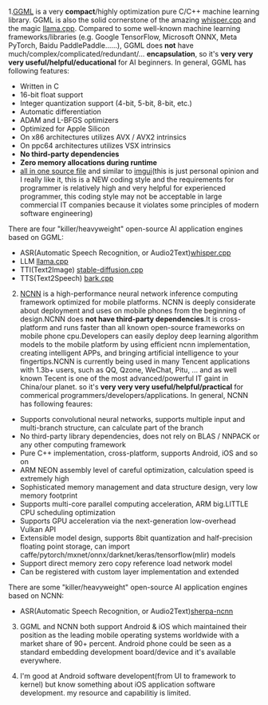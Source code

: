 1.[GGML](https://github.com/ggerganov/ggml) is a very <b>compact</b>/highly optimization pure C/C++ machine learning library. GGML is also the solid cornerstone of the amazing [whisper.cpp](https://github.com/ggerganov/whisper.cpp) and the magic [llama.cpp](https://github.com/ggerganov/llama.cpp). Compared to some well-known machine learning frameworks/libraries (e.g. Google TensorFlow, Microsoft ONNX, Meta PyTorch, Baidu PaddlePaddle......), GGML does <b>not</b> have much/complex/complicated/redundant/… <b>encapsulation</b>, so it's <b>very very very useful/helpful/educational</b> for AI beginners. <!--By studying the internals of GGML, you will know what real AI is and what is behind LLM models and how these AI models work in less than 1 month(less than 2 weeks if your IQ is above 130 ------ the baseline IQ to enter [China's top university](https://en.wikipedia.org/wiki/Project_985)(China has a population of 1.4 billion and there are only about 50 top domestic universities), less than 1 week if your IQ is above 150 ------ original author of [FFmpeg](https://ffmpeg.org/), original author of [TensorFlow](https://github.com/tensorflow/tensorflow), original author of [TVM](https://github.com/apache/tvm), original author of [Caffe](https://github.com/BVLC/caffe), original author of [GGML](https://github.com/ggerganov/ggml)). Another thing, tracking code and coding with the GGML API in real task is a good way to study the internals of GGML.--> In general, GGML has following features:

- Written in C
- 16-bit float support
- Integer quantization support (4-bit, 5-bit, 8-bit, etc.)
- Automatic differentiation
- ADAM and L-BFGS optimizers
- Optimized for Apple Silicon
- On x86 architectures utilizes AVX / AVX2 intrinsics
- On ppc64 architectures utilizes VSX intrinsics
- <b>No third-party dependencies</b>
- <b>Zero memory allocations during runtime</b>
- [all in one source file](https://github.com/ggerganov/ggml/blob/master/src/ggml.c) and similar to [imgui](https://github.com/ocornut/imgui/blob/master/imgui.cpp)(this is just personal opinion and I really like it, this is a NEW coding style and the requirements for programmer is relatively high and very helpful for experienced programmer, this coding style may not be acceptable in large commercial IT companies because it violates some principles of modern software engineering)


 There are four "killer/heavyweight" open-source AI application engines based on GGML:

- ASR(Automatic Speech Recognition, or Audio2Text)[whisper.cpp](https://github.com/ggerganov/whisper.cpp)
- LLM [ llama.cpp](https://github.com/ggerganov/llama.cpp)
- TTI(Text2Image) [stable-diffusion.cpp](https://github.com/leejet/stable-diffusion.cpp)
- TTS(Text2Speech) [ bark.cpp](https://github.com/PABannier/bark.cpp)


2. [NCNN](https://github.com/Tencent/ncnn) is a high-performance neural network inference computing framework optimized for mobile platforms. NCNN is deeply considerate about deployment and uses on mobile phones from the beginning of design.NCNN does <b>not have third-party dependencies</b>.It is cross-platform and runs faster than all known open-source frameworks on mobile phone cpu.Developers can easily deploy deep learning algorithm models to the mobile platform by using efficient ncnn implementation, creating intelligent APPs, and bringing artificial intelligence to your fingertips.NCNN is currently being used in many Tencent applications with 1.3b+ users</b>, such as QQ, Qzone, WeChat, Pitu, ... and as well known Tecent is one of the most advanced/powerful IT gaint in China/our planet.  so it's <b>very very very useful/helpful/practical</b> for commerical programmers/developers/applications. In general, NCNN has following feaures:

- Supports convolutional neural networks, supports multiple input and multi-branch structure, can calculate part of the branch
- No third-party library dependencies, does not rely on BLAS / NNPACK or any other computing framework
- Pure C++ implementation, cross-platform, supports Android, iOS and so on
- ARM NEON assembly level of careful optimization, calculation speed is extremely high
- Sophisticated memory management and data structure design, very low memory footprint
- Supports multi-core parallel computing acceleration, ARM big.LITTLE CPU scheduling optimization
- Supports GPU acceleration via the next-generation low-overhead Vulkan API
- Extensible model design, supports 8bit quantization and half-precision floating point storage, can import caffe/pytorch/mxnet/onnx/darknet/keras/tensorflow(mlir) models
- Support direct memory zero copy reference load network model
- Can be registered with custom layer implementation and extended

 There are some "killer/heavyweight" open-source AI application engines based on NCNN:

- ASR(Automatic Speech Recognition, or Audio2Text)[sherpa-ncnn](https://github.com/k2-fsa/sherpa-ncnn)

3. GGML and NCNN both support Android & iOS which maintained their position as the leading mobile operating systems worldwide with a market share of 90+ percent. Android phone could be seen as a standard embedding development board/device and it's available everywhere.

4. I'm good at Android software developent(from UI to framework to kernel) but know something about iOS application software development. my resource and capabilitiy is limited.

